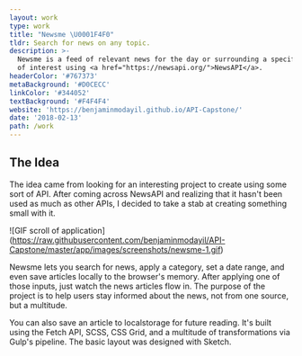 ```yaml
---
layout: work
type: work
title: "Newsme \U0001F4F0"
tldr: Search for news on any topic.
description: >-
  Newsme is a feed of relevant news for the day or surrounding a specific topic
  of interest using <a href="https://newsapi.org/">NewsAPI</a>.
headerColor: '#767373'
metaBackground: '#D0CECC'
linkColor: '#344052'
textBackground: '#F4F4F4'
website: 'https://benjaminmodayil.github.io/API-Capstone/'
date: '2018-02-13'
path: /work
---
```

## The Idea

The idea came from looking for an interesting project to create using some sort of API. After coming across NewsAPI and realizing that it hasn't been used as much as other APIs, I decided to take a stab at creating something small with it.

!\[GIF scroll of application](https://raw.githubusercontent.com/benjaminmodayil/API-Capstone/master/app/images/screenshots/newsme-1.gif)

Newsme lets you search for news, apply a category, set a date range, and even save articles locally to the browser's memory. After applying one of those inputs, just watch the news articles flow in. The purpose of the project is to help users stay informed about the news, not from one source, but a multitude.

You can also save an article to localstorage for future reading. It's built using the Fetch API, SCSS, CSS Grid, and a multitude of transformations via Gulp's pipeline. The basic layout was designed with Sketch.
